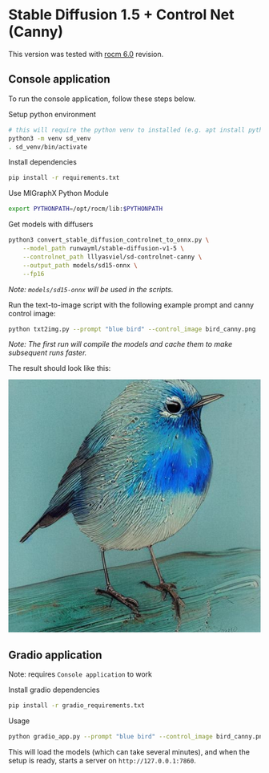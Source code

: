 # Stable Diffusion 1.5 + Control Net (Canny)

This version was tested with [rocm 6.0](https://github.com/ROCmSoftwarePlatform/AMDMIGraphX/tree/rocm-6.0.0) revision.

## Console application

To run the console application, follow these steps below.

Setup python environment

```bash
# this will require the python venv to installed (e.g. apt install python3.8-venv)
python3 -m venv sd_venv
. sd_venv/bin/activate
```

Install dependencies

```bash
pip install -r requirements.txt
```

Use MIGraphX Python Module

```bash
export PYTHONPATH=/opt/rocm/lib:$PYTHONPATH
```

Get models with diffusers

```bash
python3 convert_stable_diffusion_controlnet_to_onnx.py \
    --model_path runwayml/stable-diffusion-v1-5 \
    --controlnet_path lllyasviel/sd-controlnet-canny \
    --output_path models/sd15-onnx \
    --fp16
```
*Note: `models/sd15-onnx` will be used in the scripts.*

Run the text-to-image script with the following example prompt and canny control image:

```bash
python txt2img.py --prompt "blue bird" --control_image bird_canny.png
```
*Note: The first run will compile the models and cache them to make subsequent runs faster.*

The result should look like this:

![example_output.jpg](./example_output.jpg)

## Gradio application

Note: requires `Console application` to work

Install gradio dependencies

```bash
pip install -r gradio_requirements.txt
```

Usage

```bash
python gradio_app.py --prompt "blue bird" --control_image bird_canny.png
```

This will load the models (which can take several minutes), and when the setup is ready, starts a server on `http://127.0.0.1:7860`.
